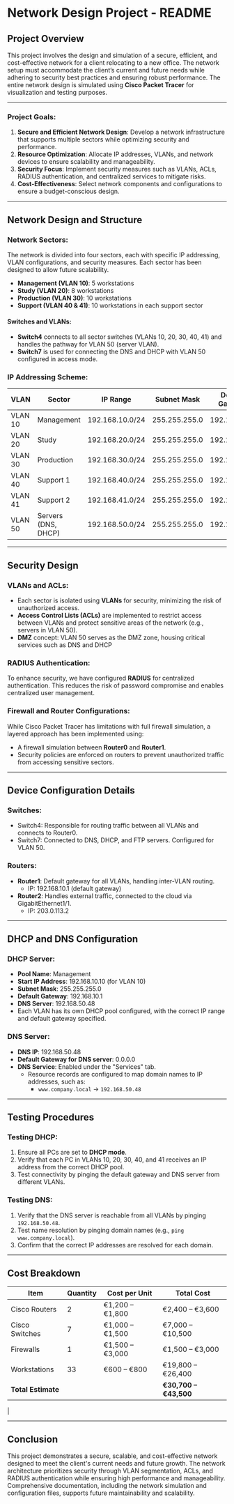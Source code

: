 # Network Design Project - README

## Project Overview
This project involves the design and simulation of a secure, efficient, and cost-effective network for a client relocating to a new office. The network setup must accommodate the client’s current and future needs while adhering to security best practices and ensuring robust performance. The entire network design is simulated using **Cisco Packet Tracer** for visualization and testing purposes.

---

### Project Goals:
1. **Secure and Efficient Network Design**: Develop a network infrastructure that supports multiple sectors while optimizing security and performance.
2. **Resource Optimization**: Allocate IP addresses, VLANs, and network devices to ensure scalability and manageability.
3. **Security Focus**: Implement security measures such as VLANs, ACLs, RADIUS authentication, and centralized services to mitigate risks.
4. **Cost-Effectiveness**: Select network components and configurations to ensure a budget-conscious design.

---

## Network Design and Structure

### **Network Sectors:**
The network is divided into four sectors, each with specific IP addressing, VLAN configurations, and security measures. Each sector has been designed to allow future scalability.

- **Management (VLAN 10)**: 5 workstations  
- **Study (VLAN 20)**: 8 workstations  
- **Production (VLAN 30)**: 10 workstations  
- **Support (VLAN 40 & 41)**: 10 workstations in each support sector  

#### **Switches and VLANs:**
- **Switch4** connects to all sector switches (VLANs 10, 20, 30, 40, 41) and handles the pathway for VLAN 50 (server VLAN). 
- **Switch7** is used for connecting the DNS and DHCP with VLAN 50 configured in access mode.

### **IP Addressing Scheme:**
| VLAN   | Sector            | IP Range           | Subnet Mask       | Default Gateway  |
|--------|-------------------|--------------------|-------------------|------------------|
| VLAN 10| Management         | 192.168.10.0/24    | 255.255.255.0     | 192.168.10.1      |
| VLAN 20| Study              | 192.168.20.0/24    | 255.255.255.0     | 192.168.20.1      |
| VLAN 30| Production         | 192.168.30.0/24    | 255.255.255.0     | 192.168.30.1      |
| VLAN 40| Support 1          | 192.168.40.0/24    | 255.255.255.0     | 192.168.40.1      |
| VLAN 41| Support 2          | 192.168.41.0/24    | 255.255.255.0     | 192.168.41.1      |
| VLAN 50| Servers (DNS, DHCP)| 192.168.50.0/24    | 255.255.255.0     | 192.168.50.1    |

---

## Security Design

### **VLANs and ACLs:**
- Each sector is isolated using **VLANs** for security, minimizing the risk of unauthorized access.
- **Access Control Lists (ACLs)** are implemented to restrict access between VLANs and protect sensitive areas of the network (e.g., servers in VLAN 50).
- **DMZ** concept: VLAN 50 serves as the DMZ zone, housing critical services such as DNS and DHCP

### **RADIUS Authentication:**
To enhance security, we have configured **RADIUS** for centralized authentication. This reduces the risk of password compromise and enables centralized user management.

### **Firewall and Router Configurations:**
While Cisco Packet Tracer has limitations with full firewall simulation, a layered approach has been implemented using:
- A firewall simulation between **Router0** and **Router1**.
- Security policies are enforced on routers to prevent unauthorized traffic from accessing sensitive sectors.

---

## Device Configuration Details

### **Switches:**
- Switch4: Responsible for routing traffic between all VLANs and connects to Router0.
- Switch7: Connected to DNS, DHCP, and FTP servers. Configured for VLAN 50.

### **Routers:**
- **Router1**: Default gateway for all VLANs, handling inter-VLAN routing.
  - IP: 192.168.10.1 (default gateway)
- **Router2**: Handles external traffic, connected to the cloud via GigabitEthernet1/1.
  - IP: 203.0.113.2

---

## DHCP and DNS Configuration

### **DHCP Server:**
- **Pool Name**: Management
- **Start IP Address**: 192.168.10.10 (for VLAN 10)
- **Subnet Mask**: 255.255.255.0
- **Default Gateway**: 192.168.10.1
- **DNS Server**: 192.168.50.48
- Each VLAN has its own DHCP pool configured, with the correct IP range and default gateway specified.

### **DNS Server:**
- **DNS IP**: 192.168.50.48
- **Default Gateway for DNS server**: 0.0.0.0
- **DNS Service**: Enabled under the "Services" tab.
  - Resource records are configured to map domain names to IP addresses, such as:
    - `www.company.local` → `192.168.50.48`

---

## Testing Procedures

### **Testing DHCP:**
1. Ensure all PCs are set to **DHCP mode**.
2. Verify that each PC in VLANs 10, 20, 30, 40, and 41 receives an IP address from the correct DHCP pool.
3. Test connectivity by pinging the default gateway and DNS server from different VLANs.

### **Testing DNS:**
1. Verify that the DNS server is reachable from all VLANs by pinging `192.168.50.48`.
2. Test name resolution by pinging domain names (e.g., `ping www.company.local`).
3. Confirm that the correct IP addresses are resolved for each domain.

---

## Cost Breakdown
| Item                | Quantity | Cost per Unit    | Total Cost        |
|---------------------|----------|------------------|-------------------|
| Cisco Routers       | 2        | €1,200 – €1,800  | €2,400 – €3,600   |
| Cisco Switches      | 7        | €1,000 – €1,500  | €7,000 – €10,500  |
| Firewalls           | 1        | €1,500 – €3,000  | €1,500 – €3,000   |
| Workstations        | 33       | €600 – €800      | €19,800 – €26,400 |
| **Total Estimate**  |          |                  | **€30,700 – €43,500** |

 |

---

## Conclusion
This project demonstrates a secure, scalable, and cost-effective network designed to meet the client's current needs and future growth. The network architecture prioritizes security through VLAN segmentation, ACLs, and RADIUS authentication while ensuring high performance and manageability. Comprehensive documentation, including the network simulation and configuration files, supports future maintainability and scalability.
